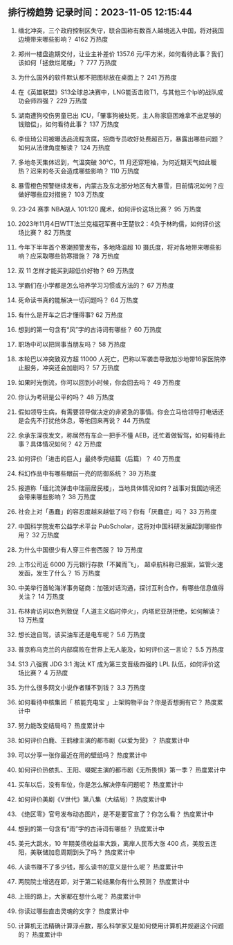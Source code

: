 
## 排行榜趋势 记录时间：2023-11-05 12:15:44
  
  1. 缅北冲突，三个政府控制区失守，联合国称有数百人越境逃入中国，将对我国边境带来哪些影响？ 4162 万热度
    
  2. 郑州一楼盘逾期交付，让业主补差价 1357.6 元/平方米，如何看待此事？我们该如何「拯救烂尾楼」？ 777 万热度
    
  3. 为什么国外的软件默认都不把图标放在桌面上？ 241 万热度
    
  4. 在《英雄联盟》S13全球总决赛中，LNG能否击败T1，与其他三个lpl的战队成功会师四强？ 229 万热度
    
  5. 湖南遭狗咬伤男童已出 ICU，「肇事狗被处死，主人称家庭困难拿不出足够的钱赔偿」，如何看待此事？ 137 万热度
    
  6. 李佳琦公司被曝选品流程贪腐，招商专员收好处费超百万，暴露出哪些问题？如何从法律角度解读？ 124 万热度
    
  7. 多地冬天集体迟到，气温突破 30℃，11 月还穿短袖，为何近期天气如此暖热？迟来的冬天会造成哪些影响？ 110 万热度
    
  8. 暴雪橙色预警继续发布，内蒙古及东北部分地区有大暴雪，目前情况如何？应做好哪些应对措施？ 103 万热度
    
  9. 23-24 赛季 NBA湖人 101:120 魔术，如何评价这场比赛？ 95 万热度
    
  10. 2023年11月4日WTT法兰克福冠军赛中王楚钦2：4负于林昀儒，如何评价这场比赛？ 82 万热度
    
  11. 今年下半年首个寒潮预警发布，多地降温超 10 摄氏度，将对各地带来哪些影响？应采取哪些防寒措施？ 78 万热度
    
  12. 双 11 怎样才能买到超低价好物？ 69 万热度
    
  13. 学霸们在小学都是怎么培养学习习惯或方法的？ 67 万热度
    
  14. 死命读书真的能解决一切问题吗？ 64 万热度
    
  15. 有什么是开车之后才懂得事? 62 万热度
    
  16. 想到的第一句含有“风”字的古诗词有哪些？ 60 万热度
    
  17. 职场中可以把同事当朋友吗？ 58 万热度
    
  18. 本轮巴以冲突致双方超 11000 人死亡，巴称以军袭击导致加沙地带16家医院停止服务，冲突还会加剧吗？ 57 万热度
    
  19. 如果时光倒流，你可以回到小时候，你会回去吗？ 49 万热度
    
  20. 你认为考研是公平的吗？ 48 万热度
    
  21. 假如领导生病，有需要领导做决定的非紧急的事情。你会立马给领导打电话还是会先不打扰他休息，等他回来再说？ 44 万热度
    
  22. 余承东深夜发文，称居然有车企一把手不懂 AEB，还忙着做智驾，如何看待此事？具体情况如何？ 42 万热度
    
  23. 如何评价「进击的巨人」最终季完结篇（后篇）？ 40 万热度
    
  24. 科幻作品中有哪些眼前一亮的防御系统？ 39 万热度
    
  25. 报道称「缅北流弹击中瑞丽居民楼」，当地具体情况如何？战事对我国边境还会带来哪些影响？ 38 万热度
    
  26. 社会上对「愚蠢」的容忍度越来越低了吗？你有「厌蠢症」吗？ 33 万热度
    
  27. 中国科学院发布公益学术平台 PubScholar，这将对中国科研发展起到哪些作用？ 32 万热度
    
  28. 为什么中国很少有人穿三件套西服？ 19 万热度
    
  29. 上市公司近 6000 万元银行存款「不翼而飞」， 超卓航科称已报案，监管火速发函，发生了什么？ 15 万热度
    
  30. 中美举行首轮海洋事务磋商：加强对话沟通，探讨互利合作，有哪些信息值得关注？ 14 万热度
    
  31. 布林肯访问以色列敦促「人道主义临时停火」，内塔尼亚胡拒绝，如何解读？ 13 万热度
    
  32. 想长途自驾，该买油车还是电车呢？ 5.6 万热度
    
  33. 普京称乌克兰的内部腐败在世界上无人能及，如何评价这一言论？ 5.5 万热度
    
  34. S13 八强赛 JDG 3:1 淘汰 KT 成为第三支晋级四强的 LPL 队伍，如何评价这场比赛？ 4 万热度
    
  35. 为什么很多网文小说作者赚不到钱？ 3.3 万热度
    
  36. 如何看待中核集团「 核能充电宝 」上架购物平台？你是否想拥有它？ 热度累计中
    
  37. 努力能改变结局吗？ 热度累计中
    
  38. 如何评价白鹿、王鹤棣主演的都市剧《以爱为营》？ 热度累计中
    
  39. 可以分享一张你最近在用的壁纸吗？ 热度累计中
    
  40. 如何评价热依扎、王阳、啜妮主演的都市剧《无所畏惧》第一季？ 热度累计中
    
  41. 买车以后，没有车位，你是怎么解决停车问题呢？ 热度累计中
    
  42. 如何评价美剧《V世代》第八集（大结局）? 热度累计中
    
  43. 《绝区零》官号发布动态图片，是不是要官宣了？你怎么看？ 热度累计中
    
  44. 想到的第一句含有“雨”字的古诗词有哪些？ 热度累计中
    
  45. 美元大跳水，10 年期美债收益率大跌，离岸人民币大涨 400 点，美股五连阳，美联储加息周期到头了吗？ 热度累计中
    
  46. 人读书赚不了多少钱，那么读书的意义是什么呢？ 热度累计中
    
  47. 两院院士增选在即，对于第二轮结果你有什么预测？ 热度累计中
    
  48. 上班的路上，大家都在想什么呢？ 热度累计中
    
  49. 你读过哪些直击灵魂的文字？ 热度累计中
    
  50. 计算机无法精确计算浮点数，那么科学家又是如何使用计算机并规避这个问题的？ 热度累计中
    